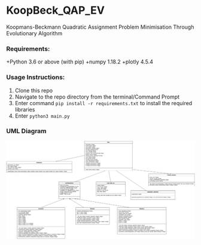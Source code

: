 # KoopBeck_QAP_EV
Koopmans-Beckmann Quadratic Assignment Problem Minimisation Through Evolutionary Algorithm



### Requirements:
+Python 3.6 or above (with pip)
    +numpy 1.18.2
    +plotly 4.5.4


### Usage Instructions:
1. Clone this repo
2. Navigate to the repo directory from the terminal/Command Prompt
3. Enter command `pip install -r requirements.txt` to install the required libraries
4. Enter `python3 main.py`

### UML Diagram
![UML Diagram](/images/uml.png)
